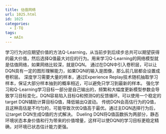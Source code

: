 ```yaml
---
title: 估值网络
url: 1025.html
id: 1025
categories:
  - I·TQ
tags:
  - mAIn
---
```


学习行为对应期望价值的方法Q-Learning，从当前步到后续步总共可以期望获得的最大价值，然后选择Q值最大对应的行为。用来学习Q-Learning的网络模型就是估值网络，如果网络比较深，就是DQN。 通过在DQN中引入卷积层，可以让DQN具有一定的图形理解能力，如果DQN的输入是图像，那么前几层都会设置成卷积层。 深度学习需要大量的样本，通过Experience Replay技术随机抽取学习样本，保证大部分样本抽到的概率相近，可以避免只学习到最新的样本。 强化学习和Q-Learning学习目标一部分是自己输出的，频繁和大幅度更新模型参数会导致学习目标变化，DQN容易陷入目标Q和预测Q的反馈循环。可以使用一个稳定的target DQN辅助计算目标Q值，降低输出Q波动。 传统DQN会高估行为的Q值，且这种高估是不均匀的，可能导致次优Q值高于最优。通过主DQN选择行为后，让target DQN生成Q值的方式解决。 Dueling DQN将Q值函数拆为两部分，静态环境状态本身价值和行为带来的价值增量，这样可以使DQN的学习目标更稳定精确，对环境已状态估计能力更强。